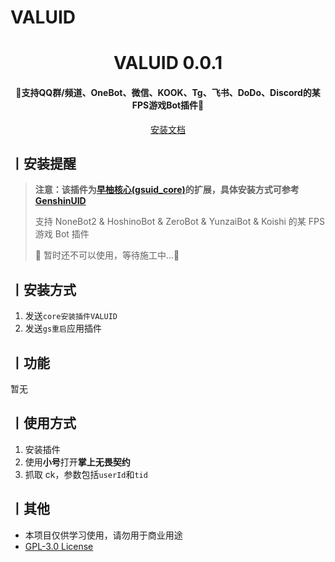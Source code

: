 # VALUID

<!-- <p align="center">
  <a href="https://github.com/KimigaiiWuyi/VALUID"><img src="https://s11.ax1x.com/2024/01/16/pFFC129.png" width="256" height="256" alt="VALUID"></a>
</p> -->
<h1 align = "center">VALUID 0.0.1</h1>
<h4 align = "center">🚧支持QQ群/频道、OneBot、微信、KOOK、Tg、飞书、DoDo、Discord的某FPS游戏Bot插件🚧</h4>
<div align = "center">
        <a href="http://docs.gsuid.gbots.work/#/" target="_blank">安装文档</a>
</div>

## 丨安装提醒

> **注意：该插件为[早柚核心(gsuid_core)](https://github.com/Genshin-bots/gsuid_core)的扩展，具体安装方式可参考[GenshinUID](https://github.com/KimigaiiWuyi/GenshinUID)**
>
> 支持 NoneBot2 & HoshinoBot & ZeroBot & YunzaiBot & Koishi 的某 FPS 游戏 Bot 插件
>
> 🚧 暂时还不可以使用，等待施工中...🚧

## 丨安装方式

1. 发送`core安装插件VALUID`
2. 发送`gs重启`应用插件

## 丨功能

暂无

## 丨使用方式

1. 安装插件
2. 使用**小号**打开**掌上无畏契约**
3. 抓取 ck，参数包括`userId`和`tid`

## 丨其他

- 本项目仅供学习使用，请勿用于商业用途
- [GPL-3.0 License](https://github.com/Agnes4m/VAUID/blob/master/LICENSE)
